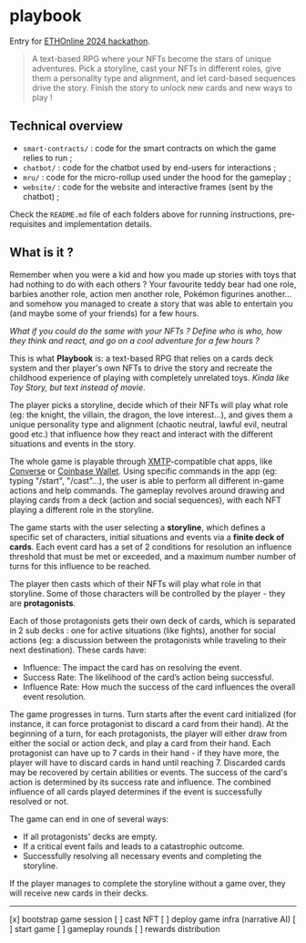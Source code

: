 # playbook

Entry for [ETHOnline 2024 hackathon](https://ethglobal.com/events/ethonline2024). 

> A text-based RPG where your NFTs become the stars of unique adventures. Pick a storyline, cast your NFTs in different roles, give them a personality type and alignment, and let card-based sequences drive the story. Finish the story to unlock new cards and new ways to play !

## Technical overview 

- `smart-contracts/` : code for the smart contracts on which the game relies to run ;
- `chatbot/` : code for the chatbot used by end-users for interactions ;
- `mru/` : code for the micro-rollup used under the hood for the gameplay ;
- `website/` : code for the website and interactive frames (sent by the chatbot) ;

Check the `README.md` file of each folders above for running instructions, pre-requisites and implementation details.

## What is it ?

Remember when you were a kid and how you made up stories with toys that had nothing to do with each others ? Your favourite teddy bear had one role, barbies another role, action men another role, Pokémon figurines another… and somehow you managed to create a story that was able to entertain you (and maybe some of your friends) for a few hours.

_What if you could do the same with your NFTs ? Define who is who, how they think and react, and go on a cool adventure for a few hours ?_

This is what **Playbook** is: a text-based RPG that relies on a cards deck system and ther player's own NFTs to drive the story and recreate the childhood experience of playing with completely unrelated toys. _Kinda like Toy Story, but text instead of movie_.

The player picks a storyline, decide which of their NFTs will play what role (eg: the knight, the villain, the dragon, the love interest...), and gives them a unique personality type and alignment (chaotic neutral, lawful evil, neutral good etc.) that influence how they react and interact with the different situations and events in the story.

The whole game is playable through [XMTP](https://xmtp.org/)-compatible chat apps, like [Converse](https://getconverse.app/) or [Coinbase Wallet](https://www.coinbase.com/wallet). Using specific commands in the app (eg: typing "/start", "/cast"...), the user is able to perform all different in-game actions and help commands. The gameplay revolves around drawing and playing cards from a deck (action and social sequences), with each NFT playing a different role in the storyline.

The game starts with the user selecting a **storyline**, which defines a specific set of characters, initial situations and events via a **finite deck of cards**. Each event card has a set of 2 conditions for resolution an influence threshold that must be met or exceeded, and a maximum number number of turns for this influence to be reached.

The player then casts which of their NFTs will play what role in that storyline. Some of those characters will be controlled by the player - they are **protagonists**.

Each of those protagonists gets their own deck of cards, which is separated in 2 sub decks : one for active situations (like fights), another for social actions (eg: a discussion between the protagonists while traveling to their next destination). These cards have:

- Influence: The impact the card has on resolving the event.
- Success Rate: The likelihood of the card’s action being successful.
- Influence Rate: How much the success of the card influences the overall event resolution.

The game progresses in turns. Turn starts after the event card initialized (for instance, it can force protagonist to discard a card from their hand). At the beginning of a turn, for each protagonists, the player will either draw from either the social or action deck, and play a card from their hand. Each protagonist can have up to 7 cards in their hand - if they have more, the player will have to discard cards in hand until reaching 7. Discarded cards may be recovered by certain abilities or events. The success of the card's action is determined by its success rate and influence. The combined influence of all cards played determines if the event is successfully resolved or not.

The game can end in one of several ways:

- If all protagonists' decks are empty.
- If a critical event fails and leads to a catastrophic outcome.
- Successfully resolving all necessary events and completing the storyline.

If the player manages to complete the storyline without a game over,  they will receive new cards in their decks.

---
[x] bootstrap game session
[ ] cast NFT
[ ] deploy game infra (narrative AI)
[ ] start game
[ ] gameplay rounds
[ ] rewards distribution